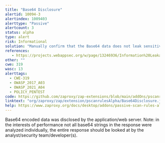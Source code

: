 ```yaml
---
title: "Base64 Disclosure"
alertid: 10094-3
alertindex: 1009403
alerttype: "Passive"
alertcount: 3
status: alpha
type: alert
risk: Informational
solution: "Manually confirm that the Base64 data does not leak sensitive information, and that the data cannot be aggregated/used to exploit other vulnerabilities."
references:
   - https://projects.webappsec.org/w/page/13246936/Information%20Leakage
other: ""
cwe: 319
wasc: 13
alerttags: 
  - CWE-319
  - OWASP_2017_A03
  - OWASP_2021_A04
  - POLICY_PENTEST
code: https://github.com/zaproxy/zap-extensions/blob/main/addOns/pscanrulesAlpha/src/main/java/org/zaproxy/zap/extension/pscanrulesAlpha/Base64Disclosure.java
linktext: "org/zaproxy/zap/extension/pscanrulesAlpha/Base64Disclosure.java"
help: https://www.zaproxy.org/docs/desktop/addons/passive-scan-rules-alpha/#id-10094
---
```

Base64 encoded data was disclosed by the application/web server. Note: in the interests of performance not all base64 strings in the response were analyzed individually, the entire response should be looked at by the analyst/security team/developer(s).
